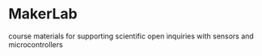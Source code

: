 # MakerLab
 course materials for supporting scientific open inquiries with sensors and microcontrollers
